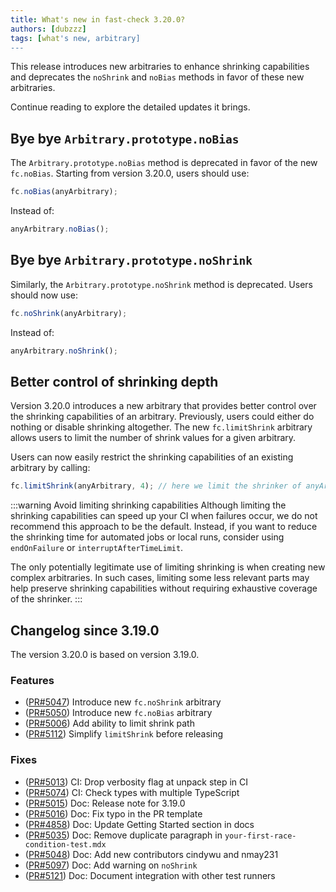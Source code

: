 ```yaml
---
title: What's new in fast-check 3.20.0?
authors: [dubzzz]
tags: [what's new, arbitrary]
---
```


This release introduces new arbitraries to enhance shrinking capabilities and deprecates the `noShrink` and `noBias` methods in favor of these new arbitraries.

Continue reading to explore the detailed updates it brings.

<!--truncate-->

## Bye bye `Arbitrary.prototype.noBias`

The `Arbitrary.prototype.noBias` method is deprecated in favor of the new `fc.noBias`. Starting from version 3.20.0, users should use:

```ts
fc.noBias(anyArbitrary);
```

Instead of:

```ts
anyArbitrary.noBias();
```

## Bye bye `Arbitrary.prototype.noShrink`

Similarly, the `Arbitrary.prototype.noShrink` method is deprecated. Users should now use:

```ts
fc.noShrink(anyArbitrary);
```

Instead of:

```ts
anyArbitrary.noShrink();
```

## Better control of shrinking depth

Version 3.20.0 introduces a new arbitrary that provides better control over the shrinking capabilities of an arbitrary. Previously, users could either do nothing or disable shrinking altogether. The new `fc.limitShrink` arbitrary allows users to limit the number of shrink values for a given arbitrary.

Users can now easily restrict the shrinking capabilities of an existing arbitrary by calling:

```ts
fc.limitShrink(anyArbitrary, 4); // here we limit the shrinker of anyArbitrary to produce at most 4 values
```

:::warning Avoid limiting shrinking capabilities
Although limiting the shrinking capabilities can speed up your CI when failures occur, we do not recommend this approach to be the default. Instead, if you want to reduce the shrinking time for automated jobs or local runs, consider using `endOnFailure` or `interruptAfterTimeLimit`.

The only potentially legitimate use of limiting shrinking is when creating new complex arbitraries. In such cases, limiting some less relevant parts may help preserve shrinking capabilities without requiring exhaustive coverage of the shrinker.
:::

## Changelog since 3.19.0

The version 3.20.0 is based on version 3.19.0.

### Features

- ([PR#5047](https://github.com/dubzzz/fast-check/pull/5047)) Introduce new `fc.noShrink` arbitrary
- ([PR#5050](https://github.com/dubzzz/fast-check/pull/5050)) Introduce new `fc.noBias` arbitrary
- ([PR#5006](https://github.com/dubzzz/fast-check/pull/5006)) Add ability to limit shrink path
- ([PR#5112](https://github.com/dubzzz/fast-check/pull/5112)) Simplify `limitShrink` before releasing

### Fixes

- ([PR#5013](https://github.com/dubzzz/fast-check/pull/5013)) CI: Drop verbosity flag at unpack step in CI
- ([PR#5074](https://github.com/dubzzz/fast-check/pull/5074)) CI: Check types with multiple TypeScript
- ([PR#5015](https://github.com/dubzzz/fast-check/pull/5015)) Doc: Release note for 3.19.0
- ([PR#5016](https://github.com/dubzzz/fast-check/pull/5016)) Doc: Fix typo in the PR template
- ([PR#4858](https://github.com/dubzzz/fast-check/pull/4858)) Doc: Update Getting Started section in docs
- ([PR#5035](https://github.com/dubzzz/fast-check/pull/5035)) Doc: Remove duplicate paragraph in `your-first-race-condition-test.mdx`
- ([PR#5048](https://github.com/dubzzz/fast-check/pull/5048)) Doc: Add new contributors cindywu and nmay231
- ([PR#5097](https://github.com/dubzzz/fast-check/pull/5097)) Doc: Add warning on `noShrink`
- ([PR#5121](https://github.com/dubzzz/fast-check/pull/5121)) Doc: Document integration with other test runners
